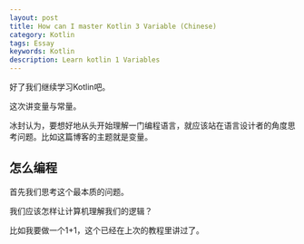 ```yaml
---
layout: post
title: How can I master Kotlin 3 Variable (Chinese)
category: Kotlin
tags: Essay
keywords: Kotlin
description: Learn kotlin 1 Variables
---
```


好了我们继续学习Kotlin吧。

这次讲变量与常量。

冰封认为，要想好地从头开始理解一门编程语言，就应该站在语言设计者的角度思考问题。比如这篇博客的主题就是变量。

## 怎么编程

首先我们思考这个最本质的问题。

我们应该怎样让计算机理解我们的逻辑？

比如我要做一个1+1，这个已经在上次的教程里讲过了。